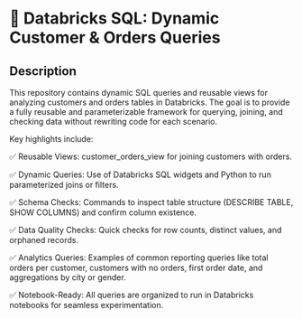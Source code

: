 # 📂 Databricks SQL: Dynamic Customer & Orders Queries
## Description

This repository contains dynamic SQL queries and reusable views for analyzing customers and orders tables in Databricks. The goal is to provide a fully reusable and parameterizable framework for querying, joining, and checking data without rewriting code for each scenario.

Key highlights include:

✅ Reusable Views: customer_orders_view for joining customers with orders.

✅ Dynamic Queries: Use of Databricks SQL widgets and Python to run parameterized joins or filters.

✅ Schema Checks: Commands to inspect table structure (DESCRIBE TABLE, SHOW COLUMNS) and confirm column existence.

✅ Data Quality Checks: Quick checks for row counts, distinct values, and orphaned records.

✅ Analytics Queries: Examples of common reporting queries like total orders per customer, customers with no orders, first order date, and aggregations by city or gender.

✅ Notebook-Ready: All queries are organized to run in Databricks notebooks for seamless experimentation.
